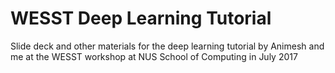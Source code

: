 # WESST Deep Learning Tutorial
Slide deck and other materials for the deep learning tutorial by Animesh and me at the WESST workshop at NUS School of Computing in July 2017
